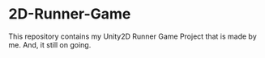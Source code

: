 # 2D-Runner-Game
This repository contains my Unity2D Runner Game Project that is made by me. And, it still on going.

